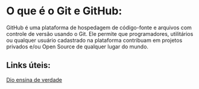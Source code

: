 # O que é o Git e GitHub:

GitHub é uma plataforma de hospedagem de código-fonte e arquivos com controle de versão usando o Git. 
Ele permite que programadores, utilitários ou qualquer usuário cadastrado na plataforma contribuam em projetos privados e/ou Open Source de qualquer lugar do mundo.

## Links úteis:
[Dio ensina de verdade](https://digitalinnovation.one/artigos/introducao-ao-git-e-ao-github-material-curso-dio)
